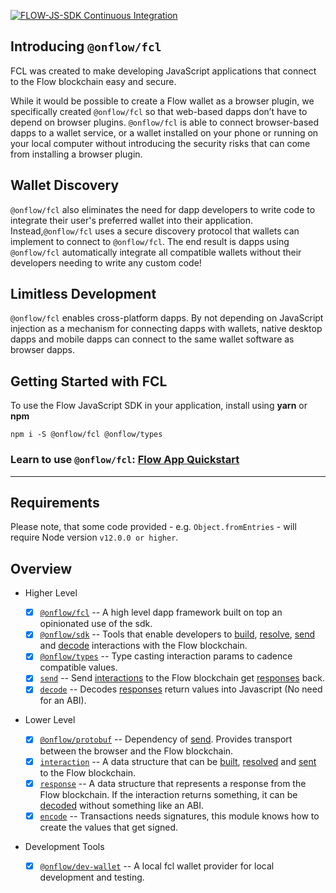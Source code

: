 [![FLOW-JS-SDK Continuous Integration](https://github.com/onflow/flow-js-sdk/actions/workflows/integrate.yml/badge.svg)](https://github.com/onflow/flow-js-sdk/actions/workflows/integrate.yml)

## Introducing `@onflow/fcl`

FCL was created to make developing JavaScript applications that connect to
the Flow blockchain easy and secure.

While it would be possible to create a Flow wallet as a browser plugin, we specifically created `@onflow/fcl` so that web-based dapps don’t have to depend on browser plugins. `@onflow/fcl` is able to connect browser-based dapps to a wallet service, or a wallet installed on your phone
or running on your local computer without introducing the security risks that can come from installing
a browser plugin.

## Wallet Discovery

`@onflow/fcl` also eliminates the need for dapp developers to write code to integrate their user's preferred wallet into
their application. Instead,`@onflow/fcl` uses a secure discovery protocol that wallets can implement to connect
to `@onflow/fcl`. The end result is dapps using `@onflow/fcl` automatically integrate all compatible wallets without their developers
needing to write any custom code!

## Limitless Development

`@onflow/fcl` enables cross-platform dapps. By not depending on JavaScript injection as a mechanism for connecting dapps with wallets,
native desktop dapps and mobile dapps can connect to the same wallet software as browser dapps.

## Getting Started with FCL

To use the Flow JavaScript SDK in your application, install using **yarn** or **npm**

```shell
npm i -S @onflow/fcl @onflow/types

```

### Learn to use `@onflow/fcl`: [Flow App Quickstart](https://docs.onflow.org/fcl/flow-app-quickstart/)

---
## Requirements

Please note, that some code provided - e.g. `Object.fromEntries` - will require Node version `v12.0.0 or higher`.

## Overview

- Higher Level

  - [x] [`@onflow/fcl`](./packages/fcl) -- A high level dapp framework built on top an opinionated use of the sdk.
  - [x] [`@onflow/sdk`](./packages/sdk) -- Tools that enable developers to [build](./packages/sdk/src/build), [resolve](./packages/sdk/src/resolve), [send](./packages/sdk/src/send) and [decode](./packages/sdk/src/decode) interactions with the Flow blockchain.
  - [x] [`@onflow/types`](./packages/types) -- Type casting interaction params to cadence compatible values.
  - [x] [`send`](./packages/sdk/src/send) -- Send [interactions](./packages/sdk/src/interaction) to the Flow blockchain get [responses](./packages/sdk/src/response) back.
  - [x] [`decode`](./packages/sdk/src/decode) -- Decodes [responses](./packages/sdk/src/response) return values into Javascript (No need for an ABI).

- Lower Level

  - [x] [`@onflow/protobuf`](./packages/protobuf) -- Dependency of [send](./packages/protobuf). Provides transport between the browser and the Flow blockchain.
  - [x] [`interaction`](./packages/sdk/src/interaction) -- A data structure that can be [built](./packages/sdk/src/build), [resolved](./packages/sdk/src/resolve) and [sent](./packages/sdk/src/send) to the Flow blockchain.
  - [x] [`response`](./packages/sdk/src/response) -- A data structure that represents a response from the Flow blockchain. If the interaction returns something, it can be [decoded](./package/sdk/src/decode) without something like an ABI.
  - [x] [`encode`](./packages/sdk/src/encode) -- Transactions needs signatures, this module knows how to create the values that get signed.

- Development Tools
  - [x] [`@onflow/dev-wallet`](https://github.com/onflow/fcl-dev-wallet) -- A local fcl wallet provider for local development and testing.
